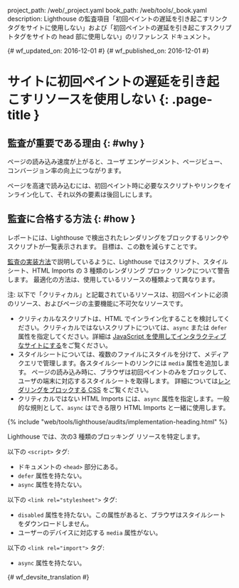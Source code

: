 project_path: /web/_project.yaml
book_path: /web/tools/_book.yaml
description: Lighthouse の監査項目「初回ペイントの遅延を引き起こすリンクタグをサイトに使用しない」および「初回ペイントの遅延を引き起こすスクリプトタグをサイトの head 部に使用しない」のリファレンス ドキュメント。

{# wf_updated_on: 2016-12-01 #}
{# wf_published_on: 2016-12-01 #}

#  サイトに初回ペイントの遅延を引き起こすリソースを使用しない {: .page-title }

##  監査が重要である理由 {: #why }

ページの読み込み速度が上がると、ユーザ エンゲージメント、ページビュー、コンバージョン率の向上につながります。


ページを高速で読み込むには、初回ペイント時に必要なスクリプトやリンクをインライン化して、それ以外の要素は後回しにします。


##  監査に合格する方法 {: #how }

レポートには、Lighthouse で検出されたレンダリングをブロックするリンクやスクリプトが一覧表示されます。
目標は、この数を減らすことです。

[監査の実装方法](#implementation)で説明しているように、Lighthouse ではスクリプト、スタイルシート、HTML Imports
の 3 種類のレンダリング ブロック リンクについて警告します。
最適化の方法は、使用しているリソースの種類よって異なります。

注: 以下で「クリティカル」と記載されているリソースは、初回ペイントに必須のリソース、およびページの主要機能に不可欠なリソースです。



* クリティカルなスクリプトは、HTML でインライン化することを検討してください。クリティカルではないスクリプトについては、`async` または `defer` 属性を指定してください。詳細は [JavaScript を使用してインタラクティブなサイトにする][js]をご覧ください。
* スタイルシートについては、複数のファイルにスタイルを分けて、メディアクエリで管理します。各スタイルシートのリンクには `media`
属性を追加します。
ページの読み込み時に、ブラウザは初回ペイントのみをブロックして、ユーザの端末に対応するスタイルシートを取得します。
詳細については[レンダリングをブロックする CSS][css] をご覧ください。
* クリティカルではない HTML Imports には、`async` 属性を指定します。一般的な規則として、`async` はできる限り HTML Imports と一緒に使用します。


[js]: /web/fundamentals/performance/critical-rendering-path/adding-interactivity-with-javascript
[css]: /web/fundamentals/performance/critical-rendering-path/render-blocking-css

{% include "web/tools/lighthouse/audits/implementation-heading.html" %}

Lighthouse では、次の3 種類のブロッキング リソースを特定します。

以下の `<script>` タグ:

* ドキュメントの `<head>` 部分にある。
* `defer` 属性を持たない。
* `async` 属性を持たない。

以下の `<link rel="stylesheet">` タグ:

* `disabled` 属性を持たない。この属性があると、ブラウザはスタイルシートをダウンロードしません。
* ユーザーのデバイスに対応する `media` 属性がない。

以下の `<link rel="import">` タグ:

* `async` 属性を持たない。


{# wf_devsite_translation #}
